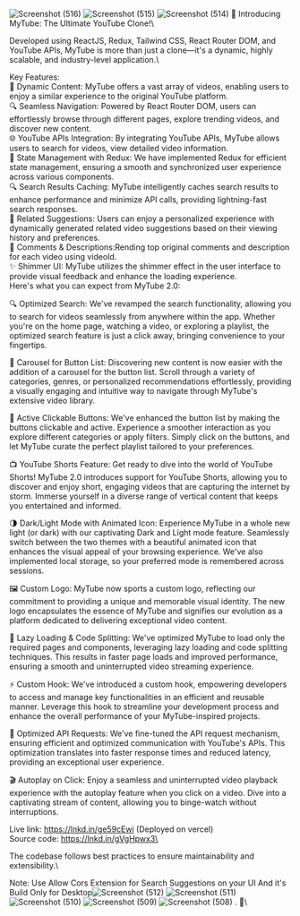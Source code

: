 ![Screenshot (516)](https://github.com/ThotaRitikesh/MyTube/assets/91207994/5a776f74-10d0-4c57-a110-b1b4307f04f4)
![Screenshot (515)](https://github.com/ThotaRitikesh/MyTube/assets/91207994/439f1a14-9408-4a7b-92bb-8e943afb1c5c)
![Screenshot (514)](https://github.com/ThotaRitikesh/MyTube/assets/91207994/99a343c9-85df-40a3-b2ec-afb06ad2f58b)
🚀 Introducing MyTube: The Ultimate YouTube Clone!\

Developed using ReactJS, Redux, Tailwind CSS, React Router DOM, and YouTube APIs, MyTube is more than just a clone—it's a dynamic, highly scalable, and industry-level application.\

Key Features:\
🎥 Dynamic Content: MyTube offers a vast array of videos, enabling users to enjoy a similar experience to the original YouTube platform.\
🔍 Seamless Navigation: Powered by React Router DOM, users can effortlessly browse through different pages, explore trending videos, and discover new content.\
🌐 YouTube APIs Integration: By integrating YouTube APIs, MyTube allows users to search for videos, view detailed video information.\
🔐 State Management with Redux: We have implemented Redux for efficient state management, ensuring a smooth and synchronized user experience across various components.\
🔍 Search Results Caching: MyTube intelligently caches search results to enhance performance and minimize API calls, providing lightning-fast search responses.\
🧩 Related Suggestions: Users can enjoy a personalized experience with dynamically generated related video suggestions based on their viewing history and preferences.\
💬 Comments & Descriptions:Rending top original comments and description for each video using videoId.\
✨ Shimmer UI: MyTube utilizes the shimmer effect in the user interface to provide visual feedback and enhance the loading experience.\
Here's what you can expect from MyTube 2.0:

🔍 Optimized Search: We've revamped the search functionality, allowing you to search for videos seamlessly from anywhere within the app. Whether you're on the home page, watching a video, or exploring a playlist, the optimized search feature is just a click away, bringing convenience to your fingertips.

🎠 Carousel for Button List: Discovering new content is now easier with the addition of a carousel for the button list. Scroll through a variety of categories, genres, or personalized recommendations effortlessly, providing a visually engaging and intuitive way to navigate through MyTube's extensive video library.

🔘 Active Clickable Buttons: We've enhanced the button list by making the buttons clickable and active. Experience a smoother interaction as you explore different categories or apply filters. Simply click on the buttons, and let MyTube curate the perfect playlist tailored to your preferences.

📺 YouTube Shorts Feature: Get ready to dive into the world of YouTube Shorts! MyTube 2.0 introduces support for YouTube Shorts, allowing you to discover and enjoy short, engaging videos that are capturing the internet by storm. Immerse yourself in a diverse range of vertical content that keeps you entertained and informed.

🌗 Dark/Light Mode with Animated Icon: Experience MyTube in a whole new light (or dark) with our captivating Dark and Light mode feature. Seamlessly switch between the two themes with a beautiful animated icon that enhances the visual appeal of your browsing experience. We've also implemented local storage, so your preferred mode is remembered across sessions.

🖼️ Custom Logo: MyTube now sports a custom logo, reflecting our commitment to providing a unique and memorable visual identity. The new logo encapsulates the essence of MyTube and signifies our evolution as a platform dedicated to delivering exceptional video content.

🚀 Lazy Loading & Code Splitting: We've optimized MyTube to load only the required pages and components, leveraging lazy loading and code splitting techniques. This results in faster page loads and improved performance, ensuring a smooth and uninterrupted video streaming experience.

⚡️ Custom Hook: We've introduced a custom hook, empowering developers to access and manage key functionalities in an efficient and reusable manner. Leverage this hook to streamline your development process and enhance the overall performance of your MyTube-inspired projects.

🚀 Optimized API Requests: We've fine-tuned the API request mechanism, ensuring efficient and optimized communication with YouTube's APIs. This optimization translates into faster response times and reduced latency, providing an exceptional user experience.

🎬 Autoplay on Click: Enjoy a seamless and uninterrupted video playback experience with the autoplay feature when you click on a video. Dive into a captivating stream of content, allowing you to binge-watch without interruptions.

Live link: https://lnkd.in/ge59cEwi (Deployed on vercel)\
Source code: https://lnkd.in/gVgHpwx3\

The codebase follows best practices to ensure maintainability and extensibility.\

Note: Use Allow Cors Extension for Search Suggestions on your UI And it's Build Only for Desktop![Screenshot (512)](https://github.com/ThotaRitikesh/MyTube/assets/91207994/3113fc97-fcb3-435a-9afa-5e87b5fc3a1d)
![Screenshot (511)](https://github.com/ThotaRitikesh/MyTube/assets/91207994/c12fbab1-be4a-4761-bba7-229d713cd6aa)
![Screenshot (510)](https://github.com/ThotaRitikesh/MyTube/assets/91207994/f3621919-06e6-4d70-a7c6-a47a0cc9ebc3)
![Screenshot (509)](https://github.com/ThotaRitikesh/MyTube/assets/91207994/f662ba8b-16f9-4b82-883d-716e0214a7a8)
![Screenshot (508)](https://github.com/ThotaRitikesh/MyTube/assets/91207994/dea0a403-5ff1-491f-ad01-ae1ba4e424ea)
. 🙏\


